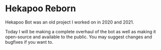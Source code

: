 # Hekapoo Reborn 
Hekapoo Bot was an old project I worked on in 2020 and 2021. 

Today I will be making a complete overhaul of the bot as well as making it open-source and available to the public. You may suggest changes and bugfixes if you want to.
